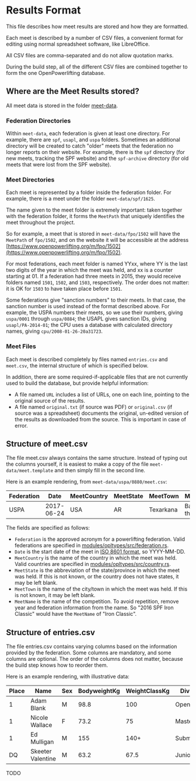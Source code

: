 # Results Format

This file describes how meet results are stored and how they are formatted.

Each meet is described by a number of CSV files, a convenient format for editing using normal spreadsheet software, like LibreOffice.

All CSV files are comma-separated and do not allow quotation marks.

During the build step, all of the different CSV files are combined together to form the one OpenPowerlifting database.

## Where are the Meet Results stored?

All meet data is stored in the folder [meet-data](https://gitlab.com/openpowerlifting/opl-data/tree/master/meet-data).

### Federation Directories

Within `meet-data`, each federation is given at least one directory. For example, there are `spf`, `usapl`, and `uspa` folders. Sometimes an additional directory will be created to catch "older" meets that the federation no longer reports on their website. For example, there is the `spf` directory (for new meets, tracking the SPF website) and the `spf-archive` directory (for old meets that were lost from the SPF website).

### Meet Directories

Each meet is represented by a folder inside the federation folder. For example, there is a meet under the folder `meet-data/spf/1625`.

The name given to the meet folder is extremely important: taken together with the federation folder, it forms the `MeetPath` that uniquely identifies the meet throughout the project.

So for example, a meet that is stored in `meet-data/fpo/1502` will have the `MeetPath` of `fpo/1502`, and on the website it will be accessible at the address [https://www.openpowerlifting.org/m/fpo/1502](https://www.openpowerlifting.org/m/fpo/1502).

For most federations, each meet folder is named YYxx, where YY is the last two digits of the year in which the meet was held, and xx is a counter starting at 01. If a federation had three meets in 2015, they would receive folders named `1501`, `1502`, and `1503`, respectively. The order does not matter: it is OK for `1503` to have taken place before `1501`.

Some federations give "sanction numbers" to their meets. In that case, the sanction number is used instead of the format described above. For example, the USPA numbers their meets, so we use their numbers, giving `uspa/0001` through `uspa/0884`; the USAPL gives sanction IDs, giving `usapl/PA-2014-01`; the CPU uses a database with calculated directory names, giving `cpu/2008-01-26-20a31723`.

### Meet Files

Each meet is described completely by files named `entries.csv` and `meet.csv`, the internal structure of which is specified below.

In addition, there are some required-if-applicable files that are not currently used to build the database, but provide helpful information:

- A file named `URL` includes a list of URLs, one on each line, pointing to the original source of the results.
- A file named `original.txt` (if source was PDF) or `original.csv` (if source was a spreadsheet) documents the original, un-edited version of the results as downloaded from the source. This is important in case of error.


## Structure of meet.csv

The file meet.csv always contains the same structure. Instead of typing out the columns yourself, it is easiest to make a copy of the file `meet-data/meet.template` and then simply fill in the second line.

Here is an example rendering, from `meet-data/uspa/0880/meet.csv`:

| Federation | Date       | MeetCountry | MeetState | MeetTown  | MeetName             |
|------------|------------|-------------|-----------|-----------|----------------------|
| USPA       | 2017-06-24 | USA         | AR        | Texarkana | Battle on the Border |

The fields are specified as follows:

- `Federation` is the approved acronym for a powerlifting federation. Valid federations are specified in [modules/opltypes/src/federation.rs](https://gitlab.com/openpowerlifting/opl-data/blob/master/modules/opltypes/src/federation.rs).
- `Date` is the start date of the meet in [ISO 8601 format](https://en.wikipedia.org/wiki/ISO_8601), so YYYY-MM-DD.
- `MeetCountry` is the name of the country in which the meet was held. Valid countries are specified in [modules/opltypes/src/country.rs](https://gitlab.com/openpowerlifting/opl-data/blob/master/modules/opltypes/src/country.rs).
- `MeetState` is the abbreviation of the state/province in which the meet was held. If this is not known, or the country does not have states, it may be left blank.
- `MeetTown` is the name of the city/town in which the meet was held. If this is not known, it may be left blank.
- `MeetName` is the name of the competition. To avoid repetition, remove year and federation information from the name. So "2016 SPF Iron Classic" would have the `MeetName` of "Iron Classic".

## Structure of entries.csv

The file entries.csv contains varying columns based on the information provided by the federation. Some columns are mandatory, and some columns are optional. The order of the columns does not matter, because the build step knows how to reorder them.

Here is an example rendering, with illustrative data:

| Place | Name              | Sex | BodyweightKg | WeightClassKg | Division   | Equipment  | Best3SquatKg | Best3BenchKg | Best3DeadliftKg | TotalKg | Event |
|-------|-------------------|-----|--------------|---------------|------------|------------|-------------|-------------|----------------|---------|-------|
| 1     | Adam Blank        | M   | 98.8         | 100           | Open       | Raw        | 192.5       | 140         | 222.5          | 555     | SBD   |
| 1     | Nicole Wallace    | F   | 73.2         | 75            | Masters 1  | Wraps      | 150         | 82.5        | 175            | 407.5   | SBD   |
| 1     | Ed Mulligan       | M   | 155          | 140+          | Submasters | Multi-ply  |             | 330         |                | 330     | B     |
| DQ    | Skeeter Valentine | M   | 63.2         | 67.5          | Juniors    | Single-ply | 140         |             | 130            |         | SBD   |

TODO
